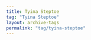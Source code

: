```yaml
---
title: Tyina Steptoe
tag: "Tyina Steptoe"
layout: archive-tags
permalink: "tag/tyina-steptoe"
---
```

